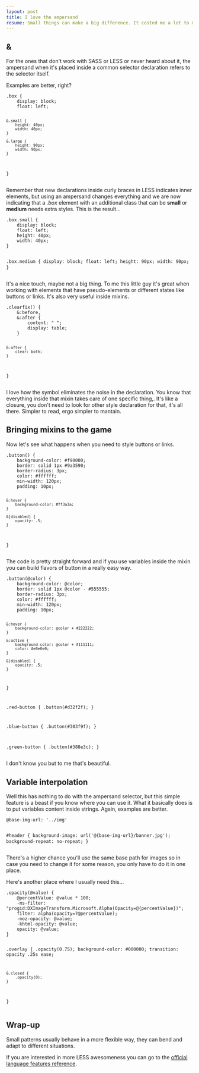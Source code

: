 ```yaml
---
layout: post
title: I love the ampersand
resume: Small things can make a big difference. It costed me a lot to move from plain CSS to preprocessors languages, but somehow LESS convinced me and its little shorcuts are the way I enjoy the most and the ampersand is one of those small things.
---
```


## &amp;

For the ones that don't work with SASS or LESS or never heard about it, the ampersand when it's placed inside a common selector declaration refers to the selector itself.

Examples are better, right?

<div class="highlight"><pre>
<code>.box {
    display: block;
    float: left;

    &.small {
        height: 40px;
        width: 40px;
    }

    &.large {
        height: 90px;
        width: 90px;
    }
}</code>
</pre></div>

Remember that new declarations inside curly braces in LESS indicates inner elements, but using an ampersand changes everything and we are now indicating that a *.box* element with an additional class that can be **small** or **medium** needs extra styles. This is the result...

<div class="highlight"><pre>
<code>.box.small {
    display: block;
    float: left;
    height: 40px;
    width: 40px;
}

.box.medium {
    display: block;
    float: left;
    height: 90px;
    width: 90px;
}</code>
</pre></div>

It's a nice touch, maybe not a big thing. To me this little guy it's great when working with elements that have pseudo-elements or different states like buttons or links. It's also very useful inside mixins.

<div class="highlight"><pre>
<code>.clearfix() {
    &:before,
    &:after {
        content: " ";
        display: table;
    }

    &:after {
        clear: both;
    }
}</code>
</pre></div>

I love how the symbol eliminates the noise in the declaration. You know that everything inside that mixin takes care of one specific thing,. It's like a closure, you don't need to look for other style declaration for that, it's all there. Simpler to read, ergo simpler to mantain.


## Bringing mixins to the game

Now let's see what happens when you need to style buttons or links.

<div class="highlight"><pre>
<code>.button() {
    background-color: #f90000;
    border: solid 1px #9a3590;
    border-radius: 3px;
    color: #ffffff;
    min-width: 120px;
    padding: 10px;

    &:hover {
        background-color: #ff3a3a;
    }

    &[disabled] {
        opacity: .5;
    }
}</code>
</pre></div>

The code is pretty straight forward and if you use variables inside the mixin you can build flavors of button in a really easy way.

<div class="highlight"><pre>
<code>.button(@color) {
    background-color: @color;
    border: solid 1px @color - #555555;
    border-radius: 3px;
    color: #ffffff;
    min-width: 120px;
    padding: 10px;

    &:hover {
        background-color: @color + #222222;
    }

    &:active {
        background-color: @color + #111111;
        color: #e0e0e0;
    }

    &[disabled] {
        opacity: .5;
    }
}

.red-button {
    .button(#d32f2f);
}

.blue-button {
    .button(#303f9f);
}

.green-button {
    .button(#388e3c);
}</code>
</pre></div>

I don't know you but to me that's beautiful.


## Variable interpolation

Well this has nothing to do with the ampersand selector, but this simple feature is a beast if you know where you can use it. What it basically does is to put variables content inside strings. Again, examples are better.

<div class="highlight"><pre>
<code>@base-img-url: '../img'

#header {
    background-image: url('@{base-img-url}/banner.jpg');
    background-repeat: no-repeat;
}</code>
</pre></div>

There's a higher chance you'll use the same base path for images so in case you need to change it for some reason, you only have to do it in one place.

Here's another place where I usually need this...

<div class="highlight"><pre>
<code>.opacity(@value) {
    @percentValue: @value * 100;
    -ms-filter: "progid:DXImageTransform.Microsoft.Alpha(Opacity=@{percentValue})";
    filter: alpha(opacity=7@percentValue);
    -moz-opacity: @value;
    -khtml-opacity: @value;
    opacity: @value;
}

.overlay {
    .opacity(0.75);
    background-color: #000000;
    transition: opacity .25s ease; 

    &.closed {
        .opacity(0);
    }
}</code>
</pre></div>


## Wrap-up

Small patterns usually behave in a more flexible way, they can bend and adapt to different situations.

If you are interested in more LESS awesomeness you can go to the <a href="http://lesscss.org/features/" target="_blank">official language features reference</a>.